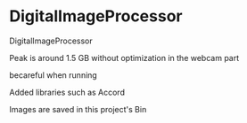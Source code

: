 # DigitalImageProcessor
DigitalImageProcessor

Peak is around 1.5 GB without optimization in the webcam part

becareful when running


Added libraries such as Accord

Images are saved in this project's Bin 